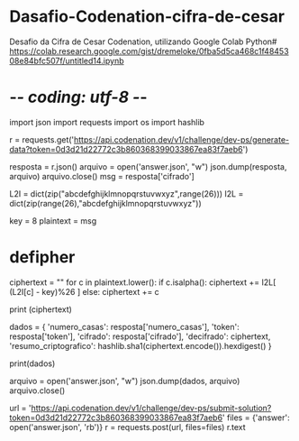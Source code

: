 # Dasafio-Codenation-cifra-de-cesar
Desafio da Cifra de Cesar Codenation, utilizando Google Colab Python#
https://colab.research.google.com/gist/dremeloke/0fba5d5ca468c1f4845308e84bfc507f/untitled14.ipynb

# -*- coding: utf-8 -*-
import json
import requests
import os
import hashlib



r = requests.get('https://api.codenation.dev/v1/challenge/dev-ps/generate-data?token=0d3d21d22772c3b860368399033867ea83f7aeb6')

resposta = r.json()
arquivo = open('answer.json', "w")
json.dump(resposta, arquivo)
arquivo.close()
msg = resposta['cifrado']

L2I = dict(zip("abcdefghijklmnopqrstuvwxyz",range(26)))
I2L = dict(zip(range(26),"abcdefghijklmnopqrstuvwxyz"))

key = 8
plaintext = msg

# defipher
ciphertext = ""
for c in plaintext.lower():
    if c.isalpha(): ciphertext += I2L[ (L2I[c] - key)%26 ]
    else: ciphertext += c

print (ciphertext)

dados = {
    'numero_casas': resposta['numero_casas'],
    'token': resposta['token'],
    'cifrado': resposta['cifrado'],
    'decifrado': ciphertext,
    'resumo_criptografico': hashlib.sha1(ciphertext.encode()).hexdigest()
}

print(dados)

arquivo = open('answer.json', "w")
json.dump(dados, arquivo)
arquivo.close()

url = 'https://api.codenation.dev/v1/challenge/dev-ps/submit-solution?token=0d3d21d22772c3b860368399033867ea83f7aeb6'
files = {'answer': open('answer.json', 'rb')}
r = requests.post(url, files=files)
r.text

